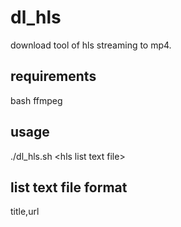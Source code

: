 # dl_hls
download tool of hls streaming to mp4.

## requirements
bash
ffmpeg


## usage
./dl_hls.sh \<hls list text file\>

## list text file format
title,url
